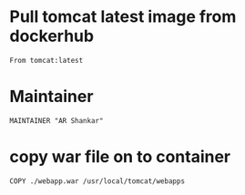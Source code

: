 # Pull tomcat latest image from dockerhub 
 ```
 From tomcat:latest
 ```
# Maintainer
 ```
 MAINTAINER "AR Shankar" 
 ```
# copy war file on to container 
 ```
 COPY ./webapp.war /usr/local/tomcat/webapps
 ```